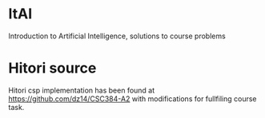 # ItAI
Introduction to Artificial Intelligence, solutions to course problems

# Hitori source
Hitori csp implementation has been found at https://github.com/dz14/CSC384-A2 with modifications for fullfiling course task. 
